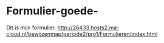 # Formulier-goede-
Dit is mijn formulier. http://26433.hosts2.ma-cloud.nl/bewijzenmap/periode2/pro1/Formulieren/index.html
